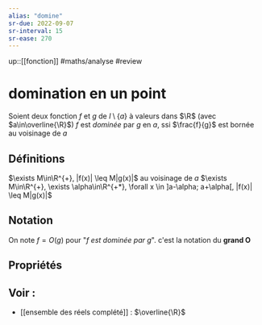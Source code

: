 ```yaml
---
alias: "domine"
sr-due: 2022-09-07
sr-interval: 15
sr-ease: 270
---
```

up::[[fonction]]
#maths/analyse #review 
# domination en un point
Soient deux fonction $f$ et $g$ de $I \setminus\{a\}$ à valeurs dans $\R$ (avec $a\in\overline{\R}$)
$f$ est _dominée_ par $g$ en $a$, ssi $\frac{f}{g}$ est bornée au voisinage de $a$

## Définitions
$\exists M\in\R^{+}, |f(x)| \leq M|g(x)|$ au voisinage de $a$
$\exists M\in\R^{+}, \exists \alpha\in\R^{+*}, \forall x \in ]a-\alpha; a+\alpha[, |f(x)| \leq M|g(x)|$

## Notation
On note $f = O(g)$ pour "_$f$ est dominée par $g$_".
c'est la notation du **grand O**

## Propriétés

## Voir :

 - [[ensemble des réels complété]] : $\overline{\R}$
 
